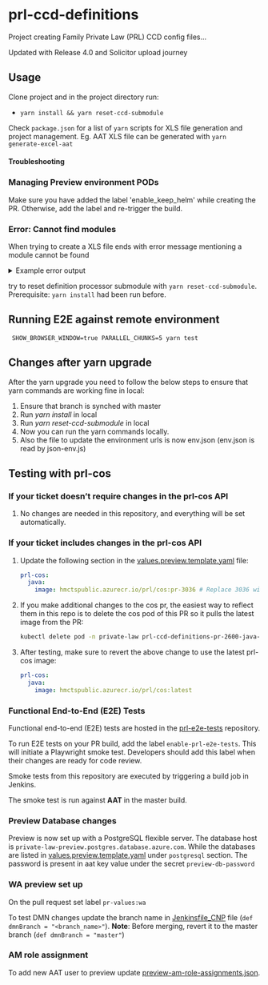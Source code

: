 # prl-ccd-definitions

Project creating Family Private Law (PRL) CCD config files...

Updated with Release 4.0 and Solicitor upload journey
## Usage

Clone project and in the project directory run: 
 - `yarn install && yarn reset-ccd-submodule`

Check `package.json` for a list of `yarn` scripts for XLS file generation and project management. Eg. AAT XLS file can
be generated with `yarn generate-excel-aat`

#### Troubleshooting

### Managing Preview environment PODs
Make sure you have added the label 'enable_keep_helm' while creating the PR. Otherwise, add the label and re-trigger the build.

### Error: Cannot find modules


When trying to create a XLS file ends with error message mentioning a module cannot be found

<details>
  <summary>Example error output</summary>

```sh
yarn run v1.22.5
$ TARGET_ENV=aat CCD_DEF_COS_URL=$npm_package_config_aat_cosUrl CCD_DEF_CCD_URL=$npm_package_config_aat_ccdUrl yarn run generate-excel -e *-prod.json
$ yarn --cwd ccd-definition-processor json2xlsx -D ../definitions/private-law/json -o ../definitions/private-law/xlsx/ccd-config-PRL-${TARGET_ENV:-base}.xlsx -e '*-prod.json'
$ node ./bin/json2xlsx -D ../definitions/private-law/json -o ../definitions/private-law/xlsx/ccd-config-PRL-aat.xlsx -e '*-prod.json'
node:internal/modules/cjs/loader:927
  throw err;
  ^

Error: Cannot find module 'matcher'
Require stack:
- [...]/prl-ccd-definitions/ccd-definition-processor/src/main/lib/file-utils.js
- [...]/prl-ccd-definitions/ccd-definition-processor/src/main/json2xlsx.js
- [...]/prl-ccd-definitions/ccd-definition-processor/bin/json2xlsx.js
    at Function.Module._resolveFilename (node:internal/modules/cjs/loader:924:15)
    at Function.Module._load (node:internal/modules/cjs/loader:769:27)
    at Module.require (node:internal/modules/cjs/loader:996:19)
    at require (node:internal/modules/cjs/helpers:92:18)
    at Object.<anonymous> ([...]/prl-ccd-definitions/ccd-definition-processor/src/main/lib/file-utils.js:4:17)
    at Module._compile (node:internal/modules/cjs/loader:1092:14)
    at Object.Module._extensions..js (node:internal/modules/cjs/loader:1121:10)
    at Module.load (node:internal/modules/cjs/loader:972:32)
    at Function.Module._load (node:internal/modules/cjs/loader:813:14)
    at Module.require (node:internal/modules/cjs/loader:996:19) {
  code: 'MODULE_NOT_FOUND',
  requireStack: [
    '[...]/prl-ccd-definitions/ccd-definition-processor/src/main/lib/file-utils.js',
    '[...]/prl-ccd-definitions/ccd-definition-processor/src/main/json2xlsx.js',
    '[...]/prl-ccd-definitions/ccd-definition-processor/bin/json2xlsx.js'
  ]
}
```

</details>

try to reset definition processor submodule with `yarn reset-ccd-submodule`. Prerequisite: `yarn install` had been run before. 

## Running E2E against remote environment
```$bash
 SHOW_BROWSER_WINDOW=true PARALLEL_CHUNKS=5 yarn test
```
## Changes after yarn upgrade

After the yarn upgrade you need to follow the below steps to ensure that yarn commands are working fine in local:
1. Ensure that branch is synched with master
2. Run _yarn install_ in local
3. Run _yarn reset-ccd-submodule_ in local
4. Now you can run the yarn commands locally.
5. Also the file to update the environment urls is now env.json (env.json is read by json-env.js)

## Testing with prl-cos

### If your ticket doesn’t require changes in the prl-cos API

1. No changes are needed in this repository, and everything will be set automatically.

### If your ticket includes changes in the prl-cos API

1. Update the following section in the [values.preview.template.yaml](charts/prl-ccd-definitions/values.preview.template.yaml) file:
    ```yaml
    prl-cos:
      java:
        image: hmctspublic.azurecr.io/prl/cos:pr-3036 # Replace 3036 with the PR number of the prl-cos update you want to test against this repo.
    ```
2. If you make additional changes to the cos pr, the easiest way to reflect them in this repo is to delete the cos pod of this PR so it pulls the latest image from the PR:
    ```bash
    kubectl delete pod -n private-law prl-ccd-definitions-pr-2600-java-64b88bc8f4-ffn2v 
    ```
3. After testing, make sure to revert the above change to use the latest prl-cos image:
    ```yaml
    prl-cos:
      java:
        image: hmctspublic.azurecr.io/prl/cos:latest
    ```

### Functional End-to-End (E2E) Tests

Functional end-to-end (E2E) tests are hosted in the [prl-e2e-tests](https://github.com/hmcts/prl-e2e-tests) repository.

To run E2E tests on your PR build, add the label `enable-prl-e2e-tests`. This will initiate a Playwright smoke test. Developers should add this label when their changes are ready for code review.

Smoke tests from this repository are executed by triggering a build job in Jenkins.

The smoke test is run against **AAT** in the master build.

### Preview Database changes
Preview is now set up with a PostgreSQL flexible server. The database host is `private-law-preview.postgres.database.azure.com`. 
While the databases are listed in [values.preview.template.yaml](charts/prl-ccd-definitions/values.preview.template.yaml) under `postgresql` section. 
The password is present in aat key value under the secret `preview-db-password`   

### WA preview set up
On the pull request set label `pr-values:wa`

To test DMN changes update the branch name in [Jenkinsfile_CNP](Jenkinsfile_CNP) file (`def dmnBranch = "<branch_name>"`). 
**Note**: Before merging, revert it to the master branch (`def dmnBranch = "master"`)

### AM role assignment
To add new AAT user to preview update [preview-am-role-assignments.json](config/preview-am-role-assignments.json).


